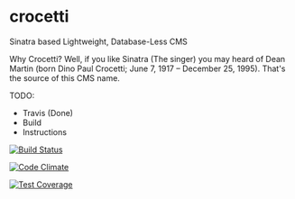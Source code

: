 # crocetti
Sinatra based Lightweight, Database-Less CMS

Why Crocetti? Well, if you like Sinatra (The singer) you may heard of Dean Martin (born Dino Paul Crocetti; June 7, 1917 – December 25, 1995). That's the source of this CMS name.

TODO:

- Travis (Done)
- Build
- Instructions

[![Build Status](https://travis-ci.org/giraldomauricio/crocetti.svg?branch=master)](https://travis-ci.org/giraldomauricio/crocetti)

[![Code Climate](https://codeclimate.com/github/giraldomauricio/crocetti/badges/gpa.svg)](https://codeclimate.com/github/giraldomauricio/crocetti)

[![Test Coverage](https://codeclimate.com/github/giraldomauricio/crocetti/badges/coverage.svg)](https://codeclimate.com/github/giraldomauricio/crocetti)